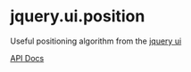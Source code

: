 # jquery.ui.position

Useful positioning algorithm from the [jquery ui](https://jqueryui.com/position/)

[API Docs](http://api.jqueryui.com/position/)
